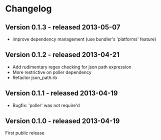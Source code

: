 Changelog
=========

Version 0.1.3 - released 2013-05-07
-------------

* improve dependency management (use bundler's 'platforms' feature)

Version 0.1.2 - released 2013-04-21
-------------

* Add rudimentary regex checking for json path expression
* More restrictive on poller dependency
* Refactor json_path.rb

Version 0.1.1 - released 2013-04-19
-------------

* Bugfix: 'poller' was not require'd

Version 0.1.0 - released 2013-04-19
-------------

First public release